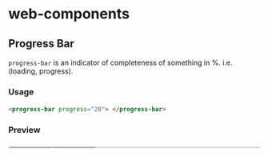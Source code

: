 # web-components

## Progress Bar

`progress-bar` is an indicator of completeness of something in %. i.e. (loading, progress).

### Usage

```html
<progress-bar progress="20"> </progress-bar>
```

### Preview

![alt text](assets/readme/progress-bar.png)
